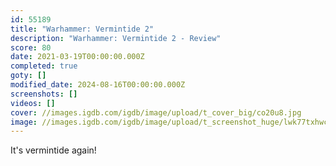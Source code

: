 ```yaml
---
id: 55189
title: "Warhammer: Vermintide 2"
description: "Warhammer: Vermintide 2 - Review"
score: 80
date: 2021-03-19T00:00:00.000Z
completed: true
goty: []
modified_date: 2024-08-16T00:00:00.000Z
screenshots: []
videos: []
cover: //images.igdb.com/igdb/image/upload/t_cover_big/co20u8.jpg
image: //images.igdb.com/igdb/image/upload/t_screenshot_huge/lwk77txhwcukdybew8ri.jpg
---
```

It's vermintide again!